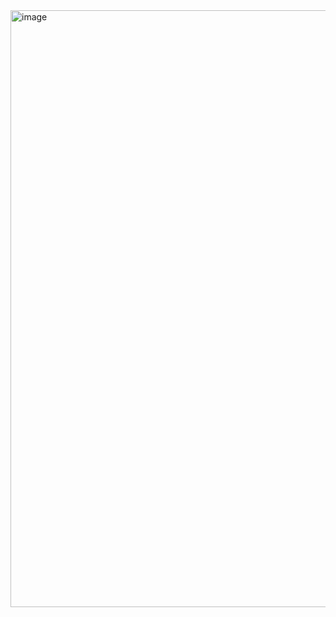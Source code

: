 <img width="955" alt="image" src="https://github.com/user-attachments/assets/8b2dbb33-e0c0-4757-832c-4292c7f58ca4" />
